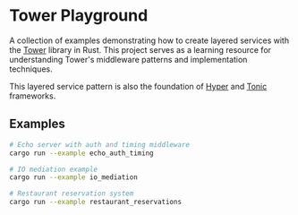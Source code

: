 # Tower Playground

A collection of examples demonstrating how to create layered services with the [Tower](https://github.com/tower-rs/tower) library in Rust. This project serves as a learning resource for understanding Tower's middleware patterns and implementation techniques.

This layered service pattern is also the foundation of [Hyper](https://github.com/hyperium/hyper) and [Tonic](https://github.com/hyperium/tonic) frameworks.

## Examples

```bash
# Echo server with auth and timing middleware
cargo run --example echo_auth_timing

# IO mediation example
cargo run --example io_mediation

# Restaurant reservation system
cargo run --example restaurant_reservations
```